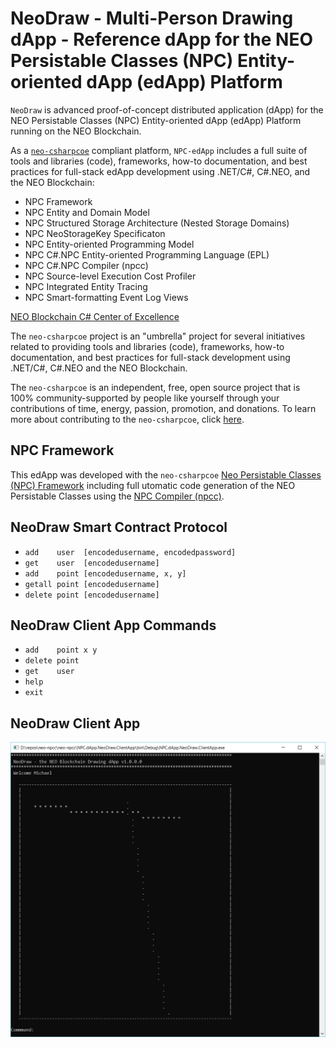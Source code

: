 # NeoDraw - Multi-Person Drawing dApp - Reference dApp for the NEO Persistable Classes (NPC) Entity-oriented dApp (edApp) Platform

`NeoDraw` is advanced proof-of-concept distributed application (dApp) for the NEO Persistable Classes (NPC) Entity-oriented dApp (edApp) Platform running on the NEO Blockchain. 

As a [`neo-csharpcoe`]((https://github.com/mwherman2000/neo-csharpcoe/blob/master/README.md)) compliant platform, `NPC-edApp` includes a full suite of tools and libraries (code), frameworks, how-to documentation, and best practices for full-stack edApp development using .NET/C#, C#.NEO, and the NEO Blockchain:

* NPC Framework
* NPC Entity and Domain Model
* NPC Structured Storage Architecture (Nested Storage Domains)
* NPC NeoStorageKey Specificaton
* NPC Entity-oriented Programming Model
* NPC C#.NPC Entity-oriented Programming Language (EPL)
* NPC C#.NPC Compiler (npcc)
* NPC Source-level Execution Cost Profiler
* NPC Integrated Entity Tracing
* NPC Smart-formatting Event Log Views

[NEO Blockchain C# Center of Excellence](https://github.com/mwherman2000/neo-csharpcoe/blob/master/README.md)

The `neo-csharpcoe` project is an "umbrella" project for several initiatives related to providing tools and libraries (code), frameworks, how-to documentation, and best practices for full-stack development using .NET/C#, C#.NEO and the NEO Blockchain.

The `neo-csharpcoe` is an independent, free, open source project that is 100% community-supported by people like yourself through your contributions of time, energy, passion, promotion, and donations. To learn more about contributing to the `neo-csharpcoe`, click [here](https://github.com/mwherman2000/neo-csharpcoe/blob/master/CONTRIBUTE.md).

## NPC Framework

This edApp was developed with the `neo-csharpcoe` [Neo Persistable Classes (NPC) Framework]((https://github.com/mwherman2000/neo-persistableclasses/blob/master/README.md)>) including full utomatic code generation of the NEO Persistable Classes using the [NPC Compiler (npcc)](https://github.com/mwherman2000/neo-csharpcoe/blob/master/README.md).

## NeoDraw Smart Contract Protocol

* `add    user  [encodedusername, encodedpassword]`
* `get    user  [encodedusername]`
* `add    point [encodedusername, x, y]`
* `getall point [encodedusername]`
* `delete point [encodedusername]`

## NeoDraw Client App Commands

* `add    point x y`
* `delete point`
* `get    user`
* `help`
* `exit`

## NeoDraw Client App

![NeoDraw](./images/NeoDraw0.png)

